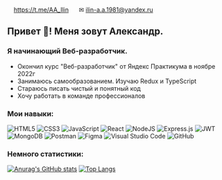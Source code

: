 
<img src="https://icons.iconarchive.com/icons/goescat/macaron/128/telegram-icon.png" width="15" height="auto">https://t.me/AA_Ilin  &nbsp;&nbsp;&nbsp;&nbsp; ✉ ilin-a.a.1981@yandex.ru
## Привет 👋! Меня зовут Александр. 


### Я начинающий Веб-разработчик.

* Окончил курс "Веб-разработчик" от Яндекс Практикума в ноябре 2022г
* Занимаюсь самообразованием. Изучаю Redux и TypeScript
* Стараюсь писать чистый и понятный код
* Хочу работать в команде профессионалов




### Мои навыки:

![HTML5](https://img.shields.io/badge/html5-%23E34F26.svg?style=for-the-badge&logo=html5&logoColor=white)
![CSS3](https://img.shields.io/badge/css3-%231572B6.svg?style=for-the-badge&logo=css3&logoColor=white)
![JavaScript](https://img.shields.io/badge/javascript-%23323330.svg?style=for-the-badge&logo=javascript&logoColor=%23F7DF1E)
![React](https://img.shields.io/badge/react-%2320232a.svg?style=for-the-badge&logo=react&logoColor=%2361DAFB)
![NodeJS](https://img.shields.io/badge/node.js-6DA55F?style=for-the-badge&logo=node.js&logoColor=white)
![Express.js](https://img.shields.io/badge/express.js-%23404d59.svg?style=for-the-badge&logo=express&logoColor=%2361DAFB)
![JWT](https://img.shields.io/badge/JWT-black?style=for-the-badge&logo=JSON%20web%20tokens)
<br>
![MongoDB](https://img.shields.io/badge/MongoDB-%234ea94b.svg?style=for-the-badge&logo=mongodb&logoColor=white)
![Postman](https://img.shields.io/badge/Postman-FF6C37?style=for-the-badge&logo=postman&logoColor=white)
![Figma](https://img.shields.io/badge/figma-%23F24E1E.svg?style=for-the-badge&logo=figma&logoColor=white)
![Visual Studio Code](https://img.shields.io/badge/Visual%20Studio%20Code-0078d7.svg?style=for-the-badge&logo=visual-studio-code&logoColor=white)
![GitHub](https://img.shields.io/badge/github-%23121011.svg?style=for-the-badge&logo=github&logoColor=white)




### Немного статистики:

[![Anurag's GitHub stats](https://github-readme-stats.vercel.app/api?username=alexandr-ilin)](https://github.com/alexandr-ilin/github-readme-stats)
[![Top Langs](https://github-readme-stats.vercel.app/api/top-langs/?username=alexandr-ilin&layout=compact)](https://github.com/alexandr-ilin/github-readme-stats)
